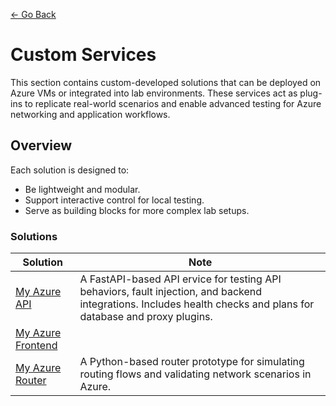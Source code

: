 [<- Go Back](../README.md)

# Custom Services
This section contains custom-developed solutions that can be deployed on Azure VMs or integrated into lab environments. These services act as plug-ins to replicate real-world scenarios and enable advanced testing for Azure networking and application workflows.

## Overview
Each solution is designed to:
- Be lightweight and modular.
- Support interactive control for local testing.
- Serve as building blocks for more complex lab setups.

### Solutions 

| Solution | Note | 
| --- | --- |
| [My Azure API](./my-azure-api/.my-azure-api.md) | A FastAPI-based API ervice for testing API behaviors, fault injection, and backend integrations. Includes health checks and plans for database and proxy plugins. |
| [My Azure Frontend](./my-azure-router/.my-azure-frontend.md) |  |
| [My Azure Router](./my-azure-router/.my-azure-router.md) | A Python-based router prototype for simulating routing flows and validating network scenarios in Azure. |